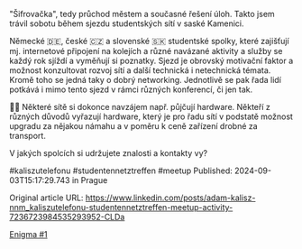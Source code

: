 "Šifrovačka", tedy průchod městem a současné řešení úloh. Takto jsem trávil sobotu během sjezdu studentských sítí v saské Kamenici.


Německé 🇩🇪, české 🇨🇿 a slovenské 🇸🇰 studentské spolky, které zajišťují mj. internetové připojení na kolejích a různé navázané aktivity a služby se každý rok sjíždí a vyměňují si poznatky. Sjezd je obrovský motivační faktor a možnost konzultovat rozvoj sítí a další technická i netechnická témata. Kromě toho se jedná taky o dobrý networking. Jednotlivě se pak řada lidí potkává i mimo tento sjezd v rámci různých konferencí, či jen tak.


💪🫴 Některé sítě si dokonce navzájem např. půjčují hardware. Někteří z různých důvodů vyřazují hardware, který je pro řadu sítí v podstatě možnost upgradu za nějakou námahu a v poměru k ceně zařízení drobné za transport. 


V jakých spolcích si udržujete znalosti a kontakty vy?


#kaliszutelefonu #studentennetztreffen #meetup
Published: 2024-09-03T15:17:29.743 in Prague

Original article URL: https://www.linkedin.com/posts/adam-kalisz-nnm_kaliszutelefonu-studentennetztreffen-meetup-activity-7236723984535293952-CLDa

[Enigma #1](./media/snt-enigma-rot-less-color.jpg)